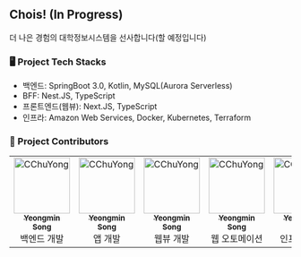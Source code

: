 ## Chois! (In Progress)

더 나은 경험의 대학정보시스템을 선사합니다(할 예정입니다)

### 🖥️ Project Tech Stacks
- 백엔드: SpringBoot 3.0, Kotlin, MySQL(Aurora Serverless)
- BFF: Nest.JS, TypeScript
- 프론트엔드(웹뷰): Next.JS, TypeScript
- 인프라: Amazon Web Services, Docker, Kubernetes, Terraform

### 🎇 Project Contributors

<table>
    <tbody>
    <tr>
         <td align="center" valign="top" width="14.28%"><a href="https://github.com/cchuyong"><img src="https://avatars.githubusercontent.com/u/67673493?v=4" width="100px;" alt="CChuYong"/><br /><sub><b>Yeongmin Song</b></sub></a><br /><span>백엔드 개발</span></td>
         <td align="center" valign="top" width="14.28%"><a href="https://github.com/cchuyong"><img src="https://avatars.githubusercontent.com/u/67673493?v=4" width="100px;" alt="CChuYong"/><br /><sub><b>Yeongmin Song</b></sub></a><br /><span>앱 개발</span></td>
         <td align="center" valign="top" width="14.28%"><a href="https://github.com/cchuyong"><img src="https://avatars.githubusercontent.com/u/67673493?v=4" width="100px;" alt="CChuYong"/><br /><sub><b>Yeongmin Song</b></sub></a><br /><span>웹뷰 개발</span></td>
         <td align="center" valign="top" width="14.28%"><a href="https://github.com/cchuyong"><img src="https://avatars.githubusercontent.com/u/67673493?v=4" width="100px;" alt="CChuYong"/><br /><sub><b>Yeongmin Song</b></sub></a><br /><span>웹 오토메이션</span></td>
         <td align="center" valign="top" width="14.28%"><a href="https://github.com/cchuyong"><img src="https://avatars.githubusercontent.com/u/67673493?v=4" width="100px;" alt="CChuYong"/><br /><sub><b>Yeongmin Song</b></sub></a><br /><span>인프라 구축</span></td>
         <td align="center" valign="top" width="14.28%"><a href="https://github.com/cchuyong"><img src="https://avatars.githubusercontent.com/u/67673493?v=4" width="100px;" alt="CChuYong"/><br /><sub><b>Yeongmin Song</b></sub></a><br /><span>UI/UX 디자인</span></td>
    </tr>
    </tbody>
</table>
